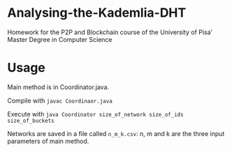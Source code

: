 # Analysing-the-Kademlia-DHT
Homework for the P2P and Blockchain course of the University of Pisa' Master Degree in Computer Science

# Usage

Main method is in Coordinator.java.

Compile with `javac Coordinaor.java` 

Execute with `java Coordinator size_of_network size_of_ids size_of_buckets`

Networks are saved in a file called `n_m_k.csv`: n, m and k are the three input parameters of main method.
